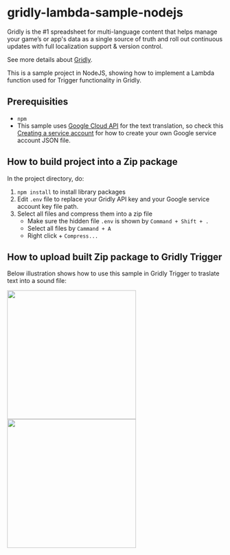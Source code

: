 # gridly-lambda-sample-nodejs

Gridly is the #1 spreadsheet for multi-language content that helps manage your game’s or app's data as a single source of truth and roll out continuous updates with full localization support & version control.

See more details about [Gridly](https://www.gridly.com/).

This is a sample project in NodeJS, showing how to implement a Lambda function used for Trigger functionality in Gridly.

## Prerequisities

* `npm`
* This sample uses [Google Cloud API](https://cloud.google.com/apis) for the text translation, so check this [Creating a service account](https://cloud.google.com/docs/authentication/getting-started#creating_a_service_account) for how to create your own Google service account JSON file.

## How to build project into a Zip package

In the project directory, do:

1. `npm install` to install library packages
2. Edit `.env` file to replace your Gridly API key and your Google service account key file path.
3. Select all files and compress them into a zip file
    * Make sure the hidden file `.env` is shown by `Command + Shift + .`
    * Select all files by `Cammand + A`
    * Right click + `Compress...`

## How to upload built Zip package to Gridly Trigger

Below illustration shows how to use this sample in Gridly Trigger to traslate text into a sound file:

<img src="https://www.gridly.com/upload-data/how_to_add_trigger.png" width="300" />

<img src="https://www.gridly.com/upload-data/how_to_add_lambda_function.png" width="300" />


